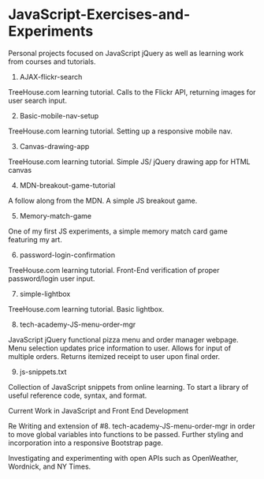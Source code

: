 # JavaScript-Exercises-and-Experiments
Personal projects focused on JavaScript jQuery as well as learning work from courses and tutorials. 


1. AJAX-flickr-search

TreeHouse.com learning tutorial. Calls to the Flickr API, returning images for user search input.

2. Basic-mobile-nav-setup

TreeHouse.com learning tutorial. Setting up a responsive mobile nav.

3. Canvas-drawing-app	

TreeHouse.com learning tutorial. Simple JS/ jQuery drawing app for HTML canvas

4. MDN-breakout-game-tutorial	

A follow along from the MDN. A simple JS breakout game.

5. Memory-match-game	

One of my first JS experiments, a simple memory match card game featuring my art. 

6. password-login-confirmation	

TreeHouse.com learning tutorial. Front-End verification of proper password/login user input.

7. simple-lightbox

TreeHouse.com learning tutorial. Basic lightbox.

8. tech-academy-JS-menu-order-mgr	

JavaScript jQuery functional pizza menu and order manager webpage. Menu selection updates price information to user. Allows for input of multiple orders. Returns itemized receipt to user upon final order.

9. js-snippets.txt

Collection of JavaScript snippets from online learning. To start a library of useful reference code, syntax, and format.


Current Work in JavaScript and Front End Development

  Re Writing and extension of #8. tech-academy-JS-menu-order-mgr in order to move global variables into functions to be passed. Further styling and incorporation into a responsive Bootstrap page.	  

  Investigating and experimenting with open APIs such as OpenWeather, Wordnick, and NY Times.
